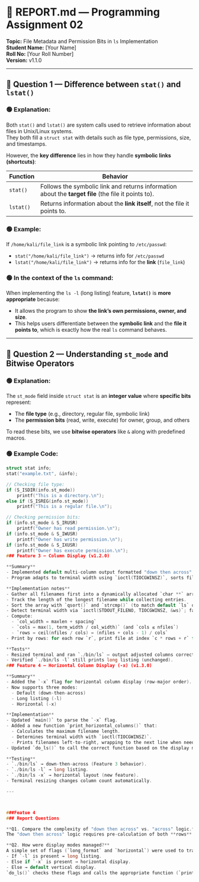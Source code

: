 # 📘 REPORT.md — Programming Assignment 02  
**Topic:** File Metadata and Permission Bits in `ls` Implementation  
**Student Name:** [Your Name]  
**Roll No:** [Your Roll Number]  
**Version:** v1.1.0  

---

## 🧩 Question 1 — Difference between `stat()` and `lstat()`

### 🟢 Explanation:
Both `stat()` and `lstat()` are system calls used to retrieve information about files in Unix/Linux systems.  
They both fill a `struct stat` with details such as file type, permissions, size, and timestamps.  

However, the **key difference** lies in how they handle **symbolic links (shortcuts)**:

| Function | Behavior |
|-----------|-----------|
| `stat()` | Follows the symbolic link and returns information about the **target file** (the file it points to). |
| `lstat()` | Returns information about the **link itself**, not the file it points to. |

### 🟢 Example:
If `/home/kali/file_link` is a symbolic link pointing to `/etc/passwd`:
- `stat("/home/kali/file_link")` → returns info for `/etc/passwd`  
- `lstat("/home/kali/file_link")` → returns info for the **link** (`file_link`)

### 🟢 In the context of the `ls` command:
When implementing the `ls -l` (long listing) feature, **`lstat()`** is **more appropriate** because:
- It allows the program to show **the link’s own permissions, owner, and size**.  
- This helps users differentiate between the **symbolic link** and the **file it points to**, which is exactly how the real `ls` command behaves.

---

## 🧩 Question 2 — Understanding `st_mode` and Bitwise Operators

### 🟢 Explanation:
The `st_mode` field inside `struct stat` is an **integer value** where **specific bits** represent:
- The **file type** (e.g., directory, regular file, symbolic link)
- The **permission bits** (read, write, execute) for owner, group, and others

To read these bits, we use **bitwise operators** like `&` along with predefined macros.

### 🟢 Example Code:
```c
struct stat info;
stat("example.txt", &info);

// Checking file type:
if (S_ISDIR(info.st_mode))
    printf("This is a directory.\n");
else if (S_ISREG(info.st_mode))
    printf("This is a regular file.\n");

// Checking permission bits:
if (info.st_mode & S_IRUSR)
    printf("Owner has read permission.\n");
if (info.st_mode & S_IWUSR)
    printf("Owner has write permission.\n");
if (info.st_mode & S_IXUSR)
    printf("Owner has execute permission.\n");
### Feature 3 — Column Display (v1.2.0)

**Summary**
- Implemented default multi-column output formatted "down then across".
- Program adapts to terminal width using `ioctl(TIOCGWINSZ)`, sorts filenames alphabetically, and computes rows/columns dynamically.

**Implementation notes**
- Gather all filenames first into a dynamically allocated `char **` array (using `readdir()` and `strdup()`).
- Track the length of the longest filename while collecting entries.
- Sort the array with `qsort()` and `strcmp()` (to match default `ls` ordering).
- Detect terminal width via `ioctl(STDOUT_FILENO, TIOCGWINSZ, &ws)`; fall back to 80 columns if unavailable.
- Compute:
  - `col_width = maxlen + spacing`
  - `cols = max(1, term_width / col_width)` (and `cols ≤ nfiles`)
  - `rows = ceil(nfiles / cols) = (nfiles + cols - 1) / cols`
- Print by rows: for each row `r`, print file at index `c * rows + r` for `c` in `[0 .. cols-1]`, padding with `printf("%-*s", col_width, name)` for alignment.

**Tests**
- Resized terminal and ran `./bin/ls` — output adjusted columns correctly.
- Verified `./bin/ls -l` still prints long listing (unchanged).
### Feature 4 — Horizontal Column Display (-x) (v1.3.0)

**Summary**
- Added the `-x` flag for horizontal column display (row-major order).
- Now supports three modes:
  - Default (down-then-across)
  - Long listing (-l)
  - Horizontal (-x)

**Implementation**
- Updated `main()` to parse the `-x` flag.
- Added a new function `print_horizontal_columns()` that:
  - Calculates the maximum filename length.
  - Determines terminal width with `ioctl(TIOCGWINSZ)`.
  - Prints filenames left-to-right, wrapping to the next line when needed.
- Updated `do_ls()` to call the correct function based on the display mode flag.

**Testing**
- `./bin/ls` → down-then-across (Feature 3 behavior).
- `./bin/ls -l` → long listing.
- `./bin/ls -x` → horizontal layout (new feature).
- Terminal resizing changes column count automatically.

---



###Featue 4
### Report Questions

**Q1. Compare the complexity of "down then across" vs. "across" logic.**
The "down then across" logic requires pre-calculation of both **rows** and **columns**, because items are printed by row index and column stride (r + c × rows). The horizontal "across" logic is simpler: it only needs terminal width and the next item’s length to decide when to wrap. Therefore, the vertical version is more complex because it must compute grid positions before printing.

**Q2. How were display modes managed?**
A simple set of flags (`long_format` and `horizontal`) were used to track which display mode was chosen.  
- If `-l` is present → long listing.  
- Else if `-x` is present → horizontal display.  
- Else → default vertical display.  
`do_ls()` checks these flags and calls the appropriate function (`print_file_details`, `print_horizontal_columns`, or `print_in_columns`).
